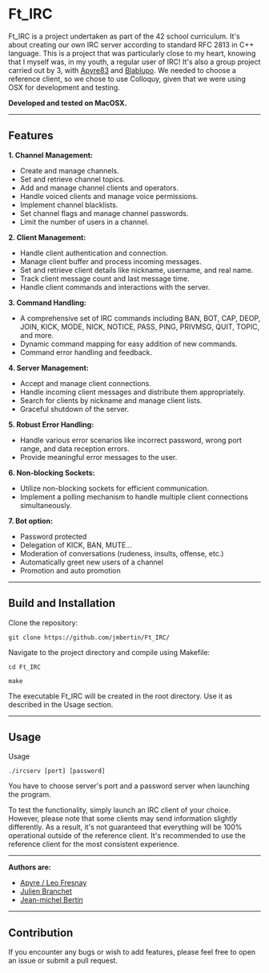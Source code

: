 # Ft_IRC
Ft_IRC is a project undertaken as part of the 42 school curriculum. It's about creating our own IRC server according to standard RFC 2813 in C++ language.
This is a project that was particularly close to my heart, knowing that I myself was, in my youth, a regular user of IRC!
It's also a group project carried out by 3, with [Apyre83](https://github.com/Apyre83) and [Blablupo](https://github.com/blablupo).
We needed to choose a reference client, so we chose to use Colloquy, given that we were using OSX for development and testing.

**Developed and tested on MacOSX.**

----

## Features
**1. Channel Management:**
- Create and manage channels.
- Set and retrieve channel topics.
- Add and manage channel clients and operators.
- Handle voiced clients and manage voice permissions.
- Implement channel blacklists.
- Set channel flags and manage channel passwords.
- Limit the number of users in a channel.

**2. Client Management:**
- Handle client authentication and connection.
- Manage client buffer and process incoming messages.
- Set and retrieve client details like nickname, username, and real name.
- Track client message count and last message time.
- Handle client commands and interactions with the server.

**3. Command Handling:**
- A comprehensive set of IRC commands including BAN, BOT, CAP, DEOP, JOIN, KICK, MODE, NICK, NOTICE, PASS, PING, PRIVMSG, QUIT, TOPIC, and more.
- Dynamic command mapping for easy addition of new commands.
- Command error handling and feedback.

**4. Server Management:**
- Accept and manage client connections.
- Handle incoming client messages and distribute them appropriately.
- Search for clients by nickname and manage client lists.
- Graceful shutdown of the server.

**5. Robust Error Handling:**
- Handle various error scenarios like incorrect password, wrong port range, and data reception errors.
- Provide meaningful error messages to the user.

**6. Non-blocking Sockets:**
- Utilize non-blocking sockets for efficient communication.
- Implement a polling mechanism to handle multiple client connections simultaneously.

**7. Bot option:**
- Password protected
- Delegation of KICK, BAN, MUTE...
- Moderation of conversations (rudeness, insults, offense, etc.)
- Automatically greet new users of a channel
- Promotion and auto promotion

----

## Build and Installation

Clone the repository:

``git clone https://github.com/jmbertin/Ft_IRC/``

Navigate to the project directory and compile using Makefile:

``cd Ft_IRC``

``make``

The executable Ft_IRC will be created in the root directory. Use it as described in the Usage section.

----

## Usage

Usage

``./ircserv [port] [password]``

You have to choose server's port and a password server when launching the program.

To test the functionality, simply launch an IRC client of your choice. However, please note that some clients may send information slightly differently. As a result, it's not guaranteed that everything will be 100% operational outside of the reference client. It's recommended to use the reference client for the most consistent experience.

----

**Authors are:**

- [Apyre / Leo Fresnay](https://github.com/Apyre83)
- [Julien Branchet](https://github.com/blablupo)
- [Jean-michel Bertin](https://github.com/jmbertin)

----

## Contribution
If you encounter any bugs or wish to add features, please feel free to open an issue or submit a pull request.

